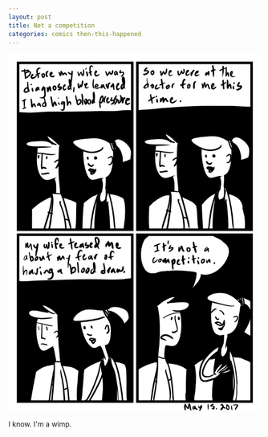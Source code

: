 ```yaml
---
layout: post
title: Not a competition
categories: comics then-this-happened
---
```

![not a competition](/public/images/may-15-2017-comic.png)

I know. I'm a wimp.